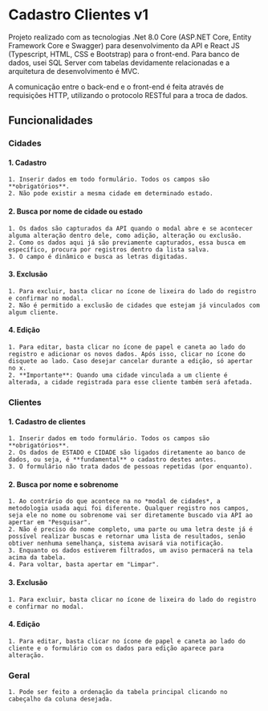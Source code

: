 # Cadastro Clientes v1

Projeto realizado com as tecnologias .Net 8.0 Core (ASP.NET Core, Entity Framework Core e Swagger) para desenvolvimento da API e React JS (Typescript, HTML, CSS e Bootstrap) para o front-end. Para banco de dados, usei SQL Server com tabelas devidamente relacionadas e a arquitetura de desenvolvimento é MVC.

A comunicação entre o back-end e o front-end é feita através de requisições HTTP, utilizando o protocolo RESTful para a troca de dados.

## Funcionalidades

### Cidades

#### 1. Cadastro

    1. Inserir dados em todo formulário. Todos os campos são **obrigatórios**.
    2. Não pode existir a mesma cidade em determinado estado.

#### 2. Busca por nome de cidade ou estado

    1. Os dados são capturados da API quando o modal abre e se acontecer alguma alteração dentro dele, como adição, alteração ou exclusão.
    2. Como os dados aqui já são previamente capturados, essa busca em específico, procura por registros dentro da lista salva.
    3. O campo é dinâmico e busca as letras digitadas.

#### 3. Exclusão

    1. Para excluir, basta clicar no ícone de lixeira do lado do registro e confirmar no modal.
    2. Não é permitido a exclusão de cidades que estejam já vinculados com algum cliente.

#### 4. Edição

    1. Para editar, basta clicar no ícone de papel e caneta ao lado do registro e adicionar os novos dados. Após isso, clicar no ícone do disquete ao lado. Caso desejar cancelar durante a edição, só apertar no x.
    2. **Importante**: Quando uma cidade vinculada a um cliente é alterada, a cidade registrada para esse cliente também será afetada.

### Clientes

#### 1. Cadastro de clientes

    1. Inserir dados em todo formulário. Todos os campos são **obrigatórios**.
    2. Os dados de ESTADO e CIDADE são ligados diretamente ao banco de dados, ou seja, é **fundamental** o cadastro destes antes.
    3. O formulário não trata dados de pessoas repetidas (por enquanto).

#### 2. Busca por nome e sobrenome

    1. Ao contrário do que acontece na no *modal de cidades*, a metodologia usada aqui foi diferente. Qualquer registro nos campos, seja ele no nome ou sobrenome vai ser diretamente buscado via API ao apertar em "Pesquisar".
    2. Não é preciso do nome completo, uma parte ou uma letra deste já é possível realizar buscas e retornar uma lista de resultados, senão obtiver nenhuma semelhança, sistema avisará via notificação.
    3. Enquanto os dados estiverem filtrados, um aviso permacerá na tela acima da tabela.
    4. Para voltar, basta apertar em "Limpar".

#### 3. Exclusão

    1. Para excluir, basta clicar no ícone de lixeira do lado do registro e confirmar no modal.

#### 4. Edição

    1. Para editar, basta clicar no ícone de papel e caneta ao lado do cliente e o formulário com os dados para edição aparece para alteração.

### Geral

    1. Pode ser feito a ordenação da tabela principal clicando no cabeçalho da coluna desejada.
